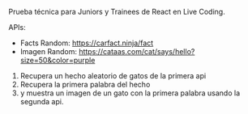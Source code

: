 Prueba técnica para Juniors y Trainees de React en Live Coding.

APIs:

- Facts Random: https://carfact.ninja/fact
- Imagen Random: https://cataas.com/cat/says/hello?size=50&color=purple

1. Recupera un hecho aleatorio de gatos de la primera api
2. Recupera la primera palabra del hecho
3. y muestra un imagen de un gato con la primera palabra usando la segunda api.



